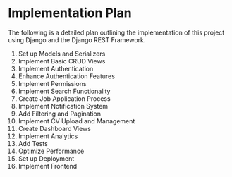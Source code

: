 # Implementation Plan

The following is a detailed plan outlining the implementation of this project using Django and the Django REST Framework.

1. Set up Models and Serializers
2. Implement Basic CRUD Views
3. Implement Authentication
4. Enhance Authentication Features
5. Implement Permissions
6. Implement Search Functionality
7. Create Job Application Process
8. Implement Notification System
9. Add Filtering and Pagination
10. Implement CV Upload and Management
11. Create Dashboard Views
12. Implement Analytics
13. Add Tests
14. Optimize Performance
15. Set up Deployment
16. Implement Frontend

